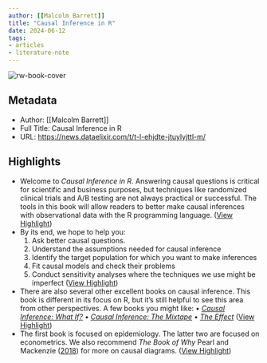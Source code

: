 ```yaml
---
author: [[Malcolm Barrett]]
title: "Causal Inference in R"
date: 2024-06-12
tags: 
- articles
- literature-note
---
```

![rw-book-cover](https://readwise-assets.s3.amazonaws.com/static/images/article1.be68295a7e40.png)

## Metadata
- Author: [[Malcolm Barrett]]
- Full Title: Causal Inference in R
- URL: https://news.dataelixir.com/t/t-l-ehjdte-jtuylyjttl-m/

## Highlights
- Welcome to *Causal Inference in R*. Answering causal questions is critical for scientific and business purposes, but techniques like randomized clinical trials and A/B testing are not always practical or successful. The tools in this book will allow readers to better make causal inferences with observational data with the R programming language. ([View Highlight](https://read.readwise.io/read/01j05a43dwz9rs1jmkrbpbmy0b))
- By its end, we hope to help you:
  1. Ask better causal questions.
  2. Understand the assumptions needed for causal inference
  3. Identify the target population for which you want to make inferences
  4. Fit causal models and check their problems
  5. Conduct sensitivity analyses where the techniques we use might be imperfect ([View Highlight](https://read.readwise.io/read/01j05a4bgc0p3se63h347790ww))
- There are also several other excellent books on causal inference. This book is different in its focus on R, but it’s still helpful to see this area from other perspectives. A few books you might like:
  • [*Causal Inference: What If?*](https://www.hsph.harvard.edu/miguel-hernan/causal-inference-book/)
  • [*Causal Inference: The Mixtape*](https://mixtape.scunning.com/)
  • [*The Effect*](https://theeffectbook.net/) ([View Highlight](https://read.readwise.io/read/01j05a55nzhpy3t7y936j96j8s))
- The first book is focused on epidemiology. The latter two are focused on econometrics. We also recommend *The Book of Why* Pearl and Mackenzie ([2018](https://www.r-causal.org/chapters/99-references#ref-pearl2018why)) for more on causal diagrams. ([View Highlight](https://read.readwise.io/read/01j05a5re0esxsaws3nrx99bb4))
